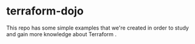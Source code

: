 # terraform-dojo
This repo has some simple examples that we're created in order to study and gain more knowledge about Terraform .
